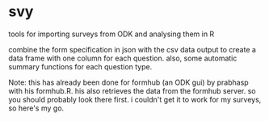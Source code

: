 # svy
tools for importing surveys from ODK and analysing them in R

combine the form specification in json with the csv data output to create a data frame with one column for each question.  also, some automatic summary functions for each question type.

Note: this has already been done for formhub (an ODK gui) by prabhasp with his formhub.R.  his also retrieves the data from the formhub server.  so you should probably look there first.  i couldn't get it to work for my surveys, so here's my go.
